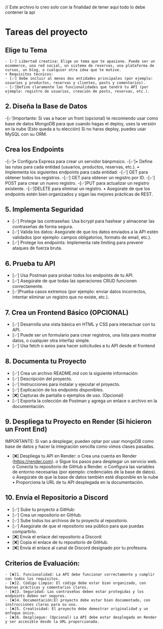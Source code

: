 // Este archivo lo creo solo con la finalidad de tener aqui todo lo debe contener la api
# Tareas del proyecto
## Elige tu Tema
    - [✅] Libertad creativa: Elige un tema que te apasione. Puede ser un ecommerce, una red social, un sistema de reservas, una plataforma de cursos, un blog, o cualquier otra idea que te motive.
    • Requisitos técnicos:
    - [✅] Debe incluir al menos dos entidades principales (por ejemplo: usuarios y productos, reservas y clientes, posts y comentarios).
    - [✅]Define claramente las funcionalidades que tendrá tu API (por ejemplo: registro de usuarios, creación de posts, reservas, etc.).
## 2. Diseña la Base de Datos
-[✅]Importante: Si vas a hacer un front (opcional) te recomiendo usar como base de datos MongoDB para que cuando hagas el deploy, uses la versión en la nube (Esto queda a tu elección) Si no haras deploy, puedes usar MySQL con su ORM.
## Crea los Endpoints
-[✅]• Configura Express para crear un servidor bánpmsico.
-[✅]• Define las rutas para cada entidad (usuarios, productos, reservas, etc.).
• Implementa los siguientes endpoints para cada entidad:
    -[✅] GET para obtener todos los registros.
    -[✅] GET para obtener un registro por ID.
    -[✅] POST para crear un nuevo registro.
    -[✅]PUT para actualizar un registro existente.
    -[✅]DELETE para eliminar un registro.
• Asegúrate de que los endpoints estén bien organizados y sigan las mejores prácticas de REST.
## 5. Implementa Seguridad
- [✅] Protege las contraseñas: Usa bcrypt para hashear y almacenar las contraseñas de forma segura.
- [✅] Valida los datos: Asegúrate de que los datos enviados a la API estén validados (por ejemplo: campos obligatorios, formato de email, etc.).
- [✅] Protege los endpoints: Implementa rate limiting para prevenir ataques de fuerza bruta.
## 6. Prueba tu API
- [✅] Usa Postman para probar todos los endpoints de tu API.
- [✅] Asegúrate de que todas las operaciones CRUD funcionen correctamente.
- [✅]Prueba casos extremos (por ejemplo: enviar datos incorrectos, intentar eliminar un registro que no existe, etc.).
## 7. Crea un Frontend Básico (OPCIONAL)
- [✅] Desarrolla una vista básica en HTML y CSS para interactuar con tu API.
- [✅] Puede ser un formulario para crear registros, una lista para mostrar datos, o cualquier otra interfaz simple.
- [✅] Usa fetch o axios para hacer solicitudes a tu API desde el frontend
## 8. Documenta tu Proyecto
- [✅] Crea un archivo README.md con la siguiente información:
- [✅] Descripción del proyecto.
- [✅] Instrucciones para instalar y ejecutar el proyecto.
- [✅] Explicación de los endpoints disponibles.
- [❌] Capturas de pantalla o ejemplos de uso. (Opcional)
- [✅] Exporta la colección de Postman y agrega un enlace o archivo en la documentación.
## 9. Despliega tu Proyecto en Render (Si hicieron un Front End)
IMPORTANTE: Si van a desplegar, pueden optar por usar mongoDB como base de datos y hacer la integración sencilla como vimos clases pasadas.
- [❌] Despliega tu API en Render:
o Crea una cuenta en Render (https://render.com).
o Sigue los pasos para desplegar un servicio web.
o Conecta tu repositorio de GitHub a Render.
o Configura las variables de entorno necesarias (por ejemplo: credenciales de la base de datos).
o Asegúrate de que la base de datos también esté disponible en la nube
• Proporciona la URL de tu API desplegada en la documentación.
## 10. Envía el Repositorio a Discord
- [✅] Sube tu proyecto a GitHub:
- [✅] Crea un repositorio en GitHub.
- [✅] Sube todos los archivos de tu proyecto al repositorio.
- [✅] Asegúrate de que el repositorio sea público para que puedas compartirlo.
- [❌] Envía el enlace del repositorio a Discord:
- [❌] Copia el enlace de tu repositorio de GitHub.
- [❌] Envía el enlace al canal de Discord designado por tu profesora.
## Criterios de Evaluación:
    - [❌]1. Funcionalidad: La API debe funcionar correctamente y cumplir con todos los requisitos.
    - [❌]2. Código Limpio: El código debe estar bien organizado, con buenas prácticas y comentarios claros.
    - [❌]3. Seguridad: Las contraseñas deben estar protegidas y los endpoints deben ser seguros.
    - [❌]4. Documentación:El proyecto debe estar bien documentado, con instrucciones claras para su uso.
    - [❌]5. Creatividad: El proyecto debe demostrar originalidad y un enfoque único.
    - [❌]6. Despliegue: (Opcional) La API debe estar desplegada en Render y ser accesible desde la URL proporcionada. 